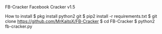 FB-Cracker
Facebook Cracker v1.5

How to install
$ pkg install python2 git
$ pip2 install -r requirements.txt
$ git clone https://github.com/MrKaitoX/FB-Cracker
$ cd FB-Cracker
$ python2 fb-cracker.py
